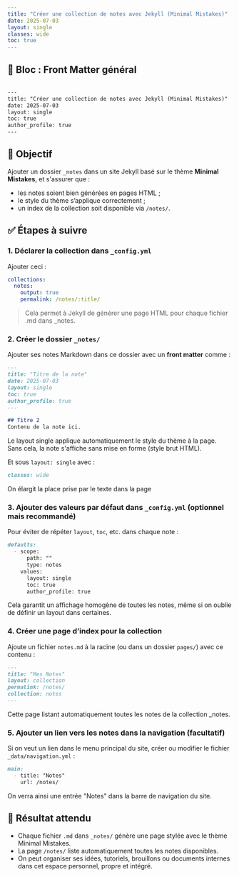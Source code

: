 ```yaml
---
title: "Créer une collection de notes avec Jekyll (Minimal Mistakes)"
date: 2025-07-03
layout: single
classes: wide
toc: true
---
```


## 📄 Bloc : Front Matter général

```markdown

---
title: "Créer une collection de notes avec Jekyll (Minimal Mistakes)"
date: 2025-07-03
layout: single
toc: true
author_profile: true
---


```


## 🎯 Objectif

Ajouter un dossier `_notes` dans un site Jekyll basé sur le thème **Minimal Mistakes**, et s'assurer que :

- les notes soient bien générées en pages HTML ;
- le style du thème s’applique correctement ;
- un index de la collection soit disponible via `/notes/`.

## ✅ Étapes à suivre
### 1. Déclarer la collection dans `_config.yml`

Ajouter ceci :

```yaml
collections:
  notes:
    output: true
    permalink: /notes/:title/
```
> Cela permet à Jekyll de générer une page HTML pour chaque fichier .md dans _notes.

### 2. Créer le dossier `_notes/`

Ajouter ses notes Markdown dans ce dossier avec un **front matter** comme :

```markdown
---
title: "Titre de la note"
date: 2025-07-03
layout: single
toc: true
author_profile: true
---

## Titre 2
Contenu de la note ici.

```

Le layout single applique automatiquement le style du thème à la page.
Sans cela, la note s'affiche sans mise en forme (style brut HTML).

Et sous `layout: single` avec :

```markdown
classes: wide
```
On élargit la place prise par le texte dans la page


### 3. Ajouter des valeurs par défaut dans `_config.yml` (optionnel mais recommandé)

Pour éviter de répéter `layout`, `toc`, etc. dans chaque note :

```markdown
defaults:
  - scope:
      path: ""
      type: notes
    values:
      layout: single
      toc: true
      author_profile: true
```

Cela garantit un affichage homogène de toutes les notes, même si on oublie de définir un layout dans certaines.

### 4. Créer une page d’index pour la collection

Ajoute un fichier `notes.md` à la racine (ou dans un dossier `pages/`) avec ce contenu :

```markdown
---
title: "Mes Notes"
layout: collection
permalink: /notes/
collection: notes
---
```

Cette page listant automatiquement toutes les notes de la collection _notes.

### 5. Ajouter un lien vers les notes dans la navigation (facultatif)

Si on veut un lien dans le menu principal du site, créer ou modifier le fichier `_data/navigation.yml` :

```markdown
main:
  - title: "Notes"
    url: /notes/
```
On verra ainsi une entrée "Notes" dans la barre de navigation du site.

## 🧪 Résultat attendu

- Chaque fichier `.md` dans `_notes/` génère une page stylée avec le thème Minimal Mistakes.
- La page `/notes/` liste automatiquement toutes les notes disponibles.
- On peut organiser ses idées, tutoriels, brouillons ou documents internes dans cet espace personnel, propre et intégré.
